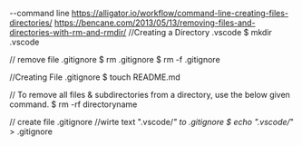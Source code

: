 --command line
https://alligator.io/workflow/command-line-creating-files-directories/
https://bencane.com/2013/05/13/removing-files-and-directories-with-rm-and-rmdir/
//Creating a Directory .vscode
$ mkdir .vscode

// remove file .gitignore
$ rm .gitignore
$ rm -f .gitignore

//Creating File .gitignore
$ touch README.md

// To remove all files & subdirectories from a directory, use the below given command.
$ rm -rf directoryname

// create file .gitignore
//wirte text ".vscode/*" to .gitignore
$ echo ".vscode/*" > .gitignore
